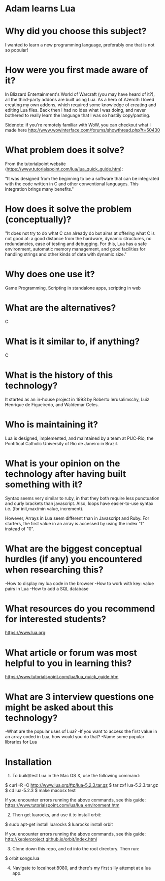 # Adam learns Lua

# Why did you choose this subject?
I wanted to learn a new programming language, preferably one that is not so popular!
# How were you first made aware of it?
In Blizzard Entertainment's World of Warcraft (you may have heard of it?), all the third-party addons are built using Lua. As a hero of Azeroth I loved creating my own addons, which required some knowledge of creating and editing Lua files. Back then I had no idea what I was doing, and never bothered to really learn the language that I was so hastily copy/pasting.

Sidenote: if you're remotely familiar with WoW, you can checkout what I made here http://www.wowinterface.com/forums/showthread.php?t=50430

# What problem does it solve?
From the tutorialpoint website (https://www.tutorialspoint.com/lua/lua_quick_guide.htm):

"It was designed from the beginning to be a software that can be integrated with the code written in C and other conventional languages. This integration brings many benefits."

# How does it solve the problem (conceptually)?
"It does not try to do what C can already do but aims at offering what C is not good at: a good distance from the hardware, dynamic structures, no redundancies, ease of testing and debugging. For this, Lua has a safe environment, automatic memory management, and good facilities for handling strings and other kinds of data with dynamic size."
# Why does one use it?
Game Programming, Scripting in standalone apps, scripting in web
# What are the alternatives?
C
# What is it similar to, if anything?
C
# What is the history of this technology?
It started as an in-house project in 1993 by Roberto Ierusalimschy, Luiz Henrique de Figueiredo, and Waldemar Celes.
# Who is maintaining it?
Lua is designed, implemented, and maintained by a team at PUC-Rio, the Pontifical Catholic University of Rio de Janeiro in Brazil.
# What is your opinion on the technology after having built something with it?
Syntax seems very similar to ruby, in that they both require less punctuation and curly brackets than javascript. Also, loops have easier-to-use syntax i.e. (for init,max/min value, increment). 

However, Arrays in Lua seem different than in Javascript and Ruby. For starters, the first value in an array is accessed by using the index "1" instead of "0". 
# What are the biggest conceptual hurdles (if any) you encountered when researching this?
-How to display my lua code in the browser
-How to work with key: value pairs in Lua
-How to add a SQL database
# What resources do you recommend for interested students?
https://www.lua.org
# What article or forum was most helpful to you in learning this?
https://www.tutorialspoint.com/lua/lua_quick_guide.htm
# What are 3 interview questions one might be asked about this technology?
-What are the popular uses of Lua?
-If you want to access the first value in an array coded in Lua, how would you do that?
-Name some popular libraries for Lua


# Installation

1) To build/test Lua in the Mac OS X, use the following command:

$ curl -R -O http://www.lua.org/ftp/lua-5.2.3.tar.gz
$ tar zxf lua-5.2.3.tar.gz
$ cd lua-5.2.3
$ make macosx test

If you encounter errors running the above commands, see this guide:
https://www.tutorialspoint.com/lua/lua_environment.htm 

2) Then get luarocks, and use it to install orbit:

$ sudo apt-get install luarocks
$ luarocks install orbit

If you encounter errors running the above commands, see this guide: http://keplerproject.github.io/orbit/index.html

3) Clone down this repo, and cd into the root directory. Then run:

$ orbit songs.lua

4) Navigate to localhost:8080, and there's my first silly attempt at a lua app.
